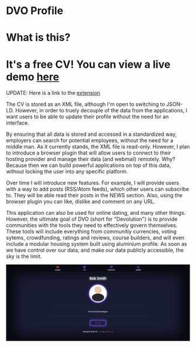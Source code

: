 # DVO Profile

# What is this?

# It's a free CV! You can view a live demo <a href="https://dvo.github.io/profile/">here</a>

<p>UPDATE: Here is a link to the <a href="https://github.com/dvo/extension">extension</a></p>

<p>The CV is stored as an XML file, although I'm open to switching to JSON-LD. However, in order to truely decouple of the data from the applications, I want users to be able to update their profile without the need for an interface.</p>
    
<p>By ensuring that all data is stored and accessed in a standardized way, employers can search for potential employees, without the need for a middle man. As it currently stands, the XML file is read-only. However, I plan to introduce a browser plugin that will allow users to connect to their hosting provider and manage their data (and webmail) remotely. Why? Because then we can build powerful applications on top of this data, without locking the user into any specific platform.</p>

<p>Over time I will introduce new features. For example, I will provide users with a way to add posts (RSS/Atom feeds), which other users can subscribe to. They will be able read their posts in the NEWS section. Also, using the browser plugin you can like, dislike and comment on any URL.</p>

<p>This application can also be used for online dating, and many other things. However, the ultimate goal of DVO (short for "Devolution") is to provide communities with the tools they need to effectively govern themselves. These tools will include everything from communitiy currencies, voting sytems, crowdfunding, ratings and reviews, course builders, and will even include a modular housing system built using aluminium profile. As soon as we have control over our data, and make our data publicly accessible, the sky is the limit.</p>

![home](https://github.com/dvo/profile/blob/master/Capture.JPG)